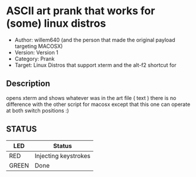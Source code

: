 # ASCII art prank that works for (some) linux distros

* Author: willem640 (and the person that made the original payload targeting MACOSX)
* Version: Version 1
* Category: Prank
* Target: Linux Distros that support xterm and the alt-f2 shortcut for


## Description
opens xterm and shows whatever was in the art file ( text )
there is no difference with the other script for macosx except that this one can operate at both switch positions :)




## STATUS

| LED    | Status               |
| ------ | ---------------------|
| RED    | Injecting keystrokes |
| GREEN  | Done                 |
